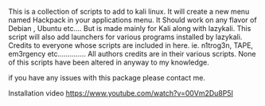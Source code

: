 This is a collection of scripts to add to kali linux.
It will create a new menu named Hackpack in your applications menu.
It Should work on any flavor of Debian , Ubuntu etc....
But is made mainly for Kali along with lazykali.
This script will also add launchers for various programs installed by lazykali.
Credits to everyone whose scripts are included in here.
ie. n1trog3n, TAPE, em3rgency etc.............. All authors credits are in their various scripts.
None of this scripts have been altered in anyway to my knowledge.


if you have any issues with this package please contact me.

Installation video https://www.youtube.com/watch?v=00Vm2Du8P5I
